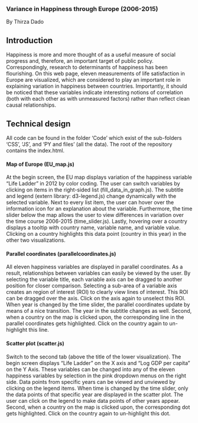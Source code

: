 ### Variance in Happiness through Europe (2006-2015)
By Thirza Dado
## Introduction
Happiness is more and more thought of as a useful measure of social progress and, therefore, an important target of public policy. Correspondingly, research to determinants of happiness has been flourishing. On this web page, eleven measurements of life satisfaction in Europe are visualized, which are considered to play an important role in explaining variation in happiness between countries. Importantly, it should be noticed that these variables indicate interesting notions of correlation (both with each other as with unmeasured factors) rather than reflect clean causal relationships.
## Technical design
All code can be found in the folder ‘Code’ which exist of the sub-folders ‘CSS’, ‘JS’, and ‘PY and files’ (all the data). The root of the repository contains the index.html.
#### Map of Europe (EU_map.js)
At the begin screen, the EU map displays variation of the happiness variable “Life Ladder” in 2012 by color coding. The user can switch variables by clicking on items in the right-sided list (fill_data_in_graph.js). The subtitle and legend (extern library: d3-legend.js) change dynamically with the selected variable. Next to every list item, the user can hover over the information icon for an explanation about the variable. Furthermore, the time slider below the map allows the user to view differences in variation over the time course 2006-2015 (time_slider.js). Lastly, hovering over a country displays a tooltip with country name, variable name, and variable value. Clicking on a country highlights this data point (country in this year) in the other two visualizations. 
#### Parallel coordinates (parallelcoordinates.js)
All eleven happiness variables are displayed in parallel coordinates. As a result, relationships between variables can easily be viewed by the user. By selecting the variable title, each variable axis can be dragged to another position for closer comparison. Selecting a sub-area of a variable axis creates an region of interest (ROI) to clearly view lines of interest. This ROI can be dragged over the axis. Click on the axis again to unselect this ROI. When year is changed by the time slider, the parallel coordinates update by means of a nice transition. The year in the subtitle changes as well. Second, when a country on the map is clicked upon, the corresponding line in the parallel coordinates gets highlighted. Click on the country again to un-highlight this line. 
#### Scatter plot (scatter.js)
Switch to the second tab (above the title of the lower visualization). The begin screen displays “Life Ladder” on the X axis and “Log GDP per capita” on the Y Axis. These variables can be changed into any of the eleven happiness variables by selection in the pink dropdown menus on the right side. Data points from specific years can be viewed and unviewed by clicking on the legend items. When time is changed by the time slider, only the data points of that specific year are displayed in the scatter plot. The user can click on the legend to make data points of other years appear. Second, when a country on the map is clicked upon, the corresponding dot gets highlighted. Click on the country again to un-highlight this dot.



